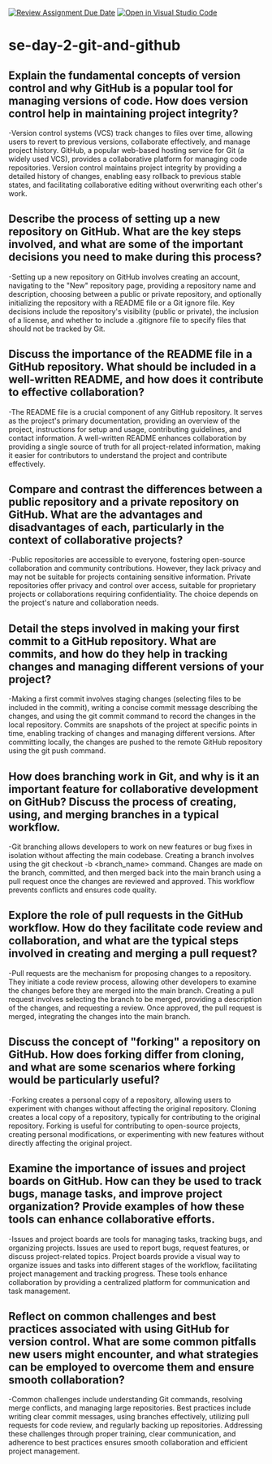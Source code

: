 [![Review Assignment Due Date](https://classroom.github.com/assets/deadline-readme-button-22041afd0340ce965d47ae6ef1cefeee28c7c493a6346c4f15d667ab976d596c.svg)](https://classroom.github.com/a/8wgCKhpZ)
[![Open in Visual Studio Code](https://classroom.github.com/assets/open-in-vscode-2e0aaae1b6195c2367325f4f02e2d04e9abb55f0b24a779b69b11b9e10269abc.svg)](https://classroom.github.com/online_ide?assignment_repo_id=18413470&assignment_repo_type=AssignmentRepo)
# se-day-2-git-and-github
## Explain the fundamental concepts of version control and why GitHub is a popular tool for managing versions of code. How does version control help in maintaining project integrity?
 -Version control systems (VCS) track changes to files over time, allowing users to revert to previous versions, collaborate effectively, and manage project history. GitHub, a popular web-based hosting service for Git (a widely used VCS), provides a collaborative platform for managing code repositories. Version control maintains project integrity by providing a detailed history of changes, enabling easy rollback to previous stable states, and facilitating collaborative editing without overwriting each other's work.


## Describe the process of setting up a new repository on GitHub. What are the key steps involved, and what are some of the important decisions you need to make during this process?
-Setting up a new repository on GitHub involves creating an account, navigating to the "New" repository page, providing a repository name and description, choosing between a public or private repository, and optionally initializing the repository with a README file or a Git ignore file. Key decisions include the repository's visibility (public or private), the inclusion of a license, and whether to include a .gitignore file to specify files that should not be tracked by Git.

## Discuss the importance of the README file in a GitHub repository. What should be included in a well-written README, and how does it contribute to effective collaboration?
-The README file is a crucial component of any GitHub repository. It serves as the project's primary documentation, providing an overview of the project, instructions for setup and usage, contributing guidelines, and contact information. A well-written README enhances collaboration by providing a single source of truth for all project-related information, making it easier for contributors to understand the project and contribute effectively.

## Compare and contrast the differences between a public repository and a private repository on GitHub. What are the advantages and disadvantages of each, particularly in the context of collaborative projects?
-Public repositories are accessible to everyone, fostering open-source collaboration and community contributions. However, they lack privacy and may not be suitable for projects containing sensitive information. Private repositories offer privacy and control over access, suitable for proprietary projects or collaborations requiring confidentiality. The choice depends on the project's nature and collaboration needs.


## Detail the steps involved in making your first commit to a GitHub repository. What are commits, and how do they help in tracking changes and managing different versions of your project?
-Making a first commit involves staging changes (selecting files to be included in the commit), writing a concise commit message describing the changes, and using the git commit command to record the changes in the local repository. Commits are snapshots of the project at specific points in time, enabling tracking of changes and managing different versions. After committing locally, the changes are pushed to the remote GitHub repository using the git push command.

## How does branching work in Git, and why is it an important feature for collaborative development on GitHub? Discuss the process of creating, using, and merging branches in a typical workflow.
-Git branching allows developers to work on new features or bug fixes in isolation without affecting the main codebase. Creating a branch involves using the git checkout -b <branch_name> command. Changes are made on the branch, committed, and then merged back into the main branch using a pull request once the changes are reviewed and approved. This workflow prevents conflicts and ensures code quality.

## Explore the role of pull requests in the GitHub workflow. How do they facilitate code review and collaboration, and what are the typical steps involved in creating and merging a pull request?
-Pull requests are the mechanism for proposing changes to a repository. They initiate a code review process, allowing other developers to examine the changes before they are merged into the main branch. Creating a pull request involves selecting the branch to be merged, providing a description of the changes, and requesting a review. Once approved, the pull request is merged, integrating the changes into the main branch.

## Discuss the concept of "forking" a repository on GitHub. How does forking differ from cloning, and what are some scenarios where forking would be particularly useful?
-Forking creates a personal copy of a repository, allowing users to experiment with changes without affecting the original repository. Cloning creates a local copy of a repository, typically for contributing to the original repository. Forking is useful for contributing to open-source projects, creating personal modifications, or experimenting with new features without directly affecting the original project.

## Examine the importance of issues and project boards on GitHub. How can they be used to track bugs, manage tasks, and improve project organization? Provide examples of how these tools can enhance collaborative efforts.
-Issues and project boards are tools for managing tasks, tracking bugs, and organizing projects. Issues are used to report bugs, request features, or discuss project-related topics. Project boards provide a visual way to organize issues and tasks into different stages of the workflow, facilitating project management and tracking progress. These tools enhance collaboration by providing a centralized platform for communication and task management.

## Reflect on common challenges and best practices associated with using GitHub for version control. What are some common pitfalls new users might encounter, and what strategies can be employed to overcome them and ensure smooth collaboration?
-Common challenges include understanding Git commands, resolving merge conflicts, and managing large repositories. Best practices include writing clear commit messages, using branches effectively, utilizing pull requests for code review, and regularly backing up repositories. Addressing these challenges through proper training, clear communication, and adherence to best practices ensures smooth collaboration and efficient project management.
